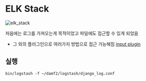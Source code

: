 # ELK Stack
![elk_stack](https://www.guru99.com/images/tensorflow/082918_1504_ELKStackTut1.png)

처음에는 로그를 가져오는게 목적이었고 파일에도 접근할 수 있게 되었음
- 그 외의 플러그인으로 여러가지 방법으로 접근 가능해짐 [input plugin](https://www.elastic.co/docs/reference/logstash/plugins/input-plugins)

## 실행
```
bin/logstash -f ~/damf2/logstash/django_log.conf
```
